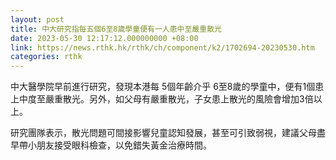 ```yaml
---
layout: post
title: 中大研究指每五個6至8歲學童便有一人患中至嚴重散光
date: 2023-05-30 12:17:12.000000000 +08:00
link: https://news.rthk.hk/rthk/ch/component/k2/1702694-20230530.htm
categories: rthk
---
```


中大醫學院早前進行研究，發現本港每 5個年齡介乎 6至8歲的學童中，便有1個患上中度至嚴重散光。另外，如父母有嚴重散光，子女患上散光的風險會增加3倍以上。

研究團隊表示，散光問題可間接影響兒童認知發展，甚至可引致弱視，建議父母盡早帶小朋友接受眼科檢查，以免錯失黃金治療時間。
